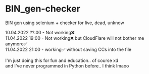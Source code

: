 # BIN_gen-checker
BIN gen using selenium + checker for live, dead, unknow

10.04.2022 ??:00 - Not working❌<br />
11.04.2022 19:00 - Not working❌ but CloudFlare will not bother me anymore✅<br />
11.04.2022 21:00 - working✅ without saving CCs into the file<br /><br />
I'm just doing this for fun and education.. of course xd<br />
and I've never programmed in Python before.. I think lmaoo
